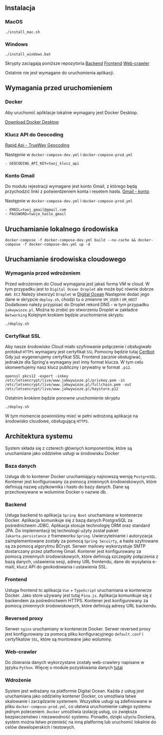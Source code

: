 ## Instalacja
### MacOS
```console
./install_mac.sh
```
### Windows
```console
./install_windows.bat
```

Skrypty zaciągają poniższe repozytoria
[Backend](https://github.com/happy531/jakwywioze-backend)
[Frontend](https://github.com/szymonbartanowicz/jakwywioze-frontend)
[Web-crawler](https://github.com/inoasasyn/Jakwywioze_web_crawler)

Ostatnie nie jest wymagane do uruchomienia aplikacji.

## Wymagania przed uruchomieniem
### Docker
Aby uruchomić apliklacje lokalnie wymagany jest Docker Desktop.

[Download Docker Desktop](https://www.docker.com/get-started)

### Klucz API do Geocoding
[Rapid Api - TrueWay Geocoding](https://rapidapi.com/trueway/api/trueway-geocoding)

Następnie w `docker-compose-dev.yml` i `docker-compose-prod.yml`
```text
- GEOCODING_API_KEY=twoj_klucz_api
```
### Konto Gmail
Do modułu rejestracji wymagane jest konto Gmail, z którego będą przychodzić linki z potwierdzeniem konta i resetem hasła.
[Gmail - konto](https://support.google.com/mail/answer/56256?hl=en)

Następnie w `docker-compose-dev.yml` i `docker-compose-prod.yml`
```text
- EMAIL=twoj_gmail@gmail.com
- PASSWORD=twoje_haslo_gmail
```

## Uruchamianie lokalnego środowiska
```console
docker-compose -f docker-compose-dev.yml build --no-cache && docker-compose -f docker-compose-dev.yml up -d
```

## Uruchamianie środowiska cloudowego
### Wymagania przed wdrożeniem
Przed wdrożeniem do Cloud wymagana jest jakaś forma VM w cloud. W tym przypadku jest to `Digital Ocean Droplet` ale może być równie dobrze `AWS EC2`
Należy stworzyć `Droplet` w [Digital Ocean](https://www.digitalocean.com/products/droplets)
Następnie dodać jego dane w skrypcie `deploy.sh`, chodzi tu o zmienne `VM_USER` i `VM_HOST`
Dodatkowo należy przypisać do Droplet rekord DNS - w tym przypadku `jakwywioze.pl`. Można to zrobić po stworzeniu Droplet w zakładce `Networking`
Kolejnym krokiem będzie uruchomienie skryptu
```console
./deploy.sh
```

### Certyfikat SSL
Aby nasze środowisko Cloud miało szyfrowanie połączenie i obsługiwało protokuł `HTTPS` wymagany jest certyfikat `SSL`
Pomocny będzie tutaj [Certbot](https://certbot.eff.org/instructions?ws=nginx&os=ubuntufocal)
Gdy już wygenerujemy certyfikat SSL Frontend zacznie obsługiwać, jednakże dla Spring'a wymagany jest inny format klucza.
W tym celu skonwertujemy nasz klucz publiczny i prywatny w format `.p12`.
```console
openssl pkcs12 -export -inkey /etc/letsencrypt/live/www.jakwywioze.pl/privkey.pem -in /etc/letsencrypt/live/www.jakwywioze.pl/fullchain.pem -out /etc/letsencrypt/live/www.jakwywioze.pl/keystore.p12
```
Ostatnim krokiem będzie ponowne uruchomienie skryptu
```console
./deploy.sh
```
W tym momencie powinniśmy mieć w pełni wdrożoną aplikacje na środowisko cloudowe, obsługującą `HTTPS`.

## Architektura systemu
System składa się z czterech głównych komponentów, które są uruchamiane jako oddzielne usługi w środowisku Docker

### Baza danych
Usługa db to kontener Docker uruchamiający najnowszą wersję `PostgreSQL`. Kontener jest konfigurowany za pomocą zmiennych środowiskowych, 
które definiują nazwę użytkownika i hasło do bazy danych. Dane są przechowywane w woluminie Docker o nazwie db.

### Backend
Usługa backend to aplikacja `Spring Boot` uruchamiana w kontenerze Docker. Aplikacja komunikuje się z bazą danych PostgreSQL za pośrednictwem JDBC. 
Aplikacja stosuje technologię ORM oraz standard JPA. Do implementacji tej technologii użyty został pakiet `Jakarta.persistance` z frameworku `Spring`.
Uwierzytelnianie i autoryzacja zaimplementowane zostały za pomocą `Spring Secuirty`, a hasła szyfrowane są za pomocą algorytmu BCrypt. 
Serwer mailowy wykorzystuje SMTP dostarczany przez platformę Gmail.
Kontener jest konfigurowany za pomocą zmiennych środowiskowych, które definiują szczegóły połączenia z bazą danych, ustawienia sesji, adresy URL frontendu, dane do wysyłania e-maili, 
klucz API do geokodowania i ustawienia SSL.

### Frontend
Usługa frontend to aplikacja `Vue` + `TypeScript` uruchamiana w kontenerze Docker. Jako store używany jest tutaj `Pina.js`. Aplikacja komunikuje się z backendem za pośrednictwem HTTPS. 
Kontener jest konfigurowany za pomocą zmiennych środowiskowych, które definiują adresy URL backendu.

### Reversed proxy
Serwer `nginx` uruchamiany w kontenerze Docker. Serwer reversed proxy jest konfigurowany za pomocą pliku konfiguracyjnego `default.conf` i certyfikatów `SSL`, które są montowane jako woluminy. 

### Web-crawler
Do zbierania danych wykorzystane zostały web-crawlery napisane w języku `Python`. Więcej o module pozyskiwania danych [tutaj](https://github.com/inoasasyn/Jakwywioze_web_crawler)

### Wdrożenie
System jest wdrażany na platformie Digital Ocean. Każda z usług jest uruchamiana jako oddzielny kontener Docker, co umożliwia łatwe skalowanie i zarządzanie systemem. 
Wszystkie usługi są zdefiniowane w pliku `docker-compose-prod.yml`, co ułatwia uruchomienie całego systemu jednym poleceniem.
`Docker` umożliwia izolację usług, co zwiększa bezpieczeństwo i niezawodność systemu. Ponadto, dzięki użyciu Dockera, system można łatwo przenieść na inną platformę lub uruchomić lokalnie do celów deweloperskich i testowych.


